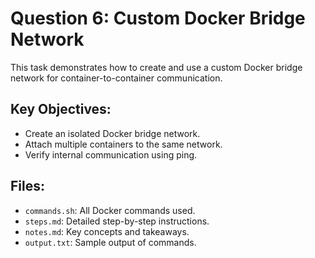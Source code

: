 # Question 6: Custom Docker Bridge Network

This task demonstrates how to create and use a custom Docker bridge network for container-to-container communication.

## Key Objectives:
- Create an isolated Docker bridge network.
- Attach multiple containers to the same network.
- Verify internal communication using ping.

## Files:
- `commands.sh`: All Docker commands used.
- `steps.md`: Detailed step-by-step instructions.
- `notes.md`: Key concepts and takeaways.
- `output.txt`: Sample output of commands.

